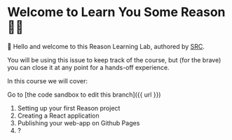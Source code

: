 # Welcome to Learn You Some Reason 👩‍🔬

 :wave: Hello and welcome to this Reason Learning Lab, authored by
[SRC](https://src.technology).

You will be using this issue to keep track of the course, but (for
the brave) you can close it at any point for a hands-off experience.

In this course we will cover: 

Go to [the code sandbox to edit this branch]({{ url }})

1. Setting up your first Reason project
2. Creating a React application
3. Publishing your web-app on Github Pages
4. ?

